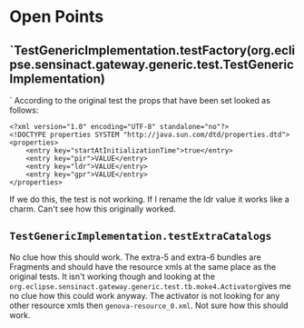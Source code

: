 # Open Points

## `TestGenericImplementation.testFactory(org.eclipse.sensinact.gateway.generic.test.TestGenericImplementation)
`
According to the original test the props that have been set looked as follows:
```
<?xml version="1.0" encoding="UTF-8" standalone="no"?>
<!DOCTYPE properties SYSTEM "http://java.sun.com/dtd/properties.dtd">
<properties>
	<entry key="startAtInitializationTime">true</entry>
	<entry key="pir">VALUE</entry>
	<entry key="ldr">VALUE</entry>
	<entry key="gpr">VALUE</entry>
</properties>
```

If we do this, the test is not working. If I rename the ldr value it works like a charm. Can't see how this originally worked.

## `TestGenericImplementation.testExtraCatalogs`

No clue how this should work. The extra-5 and extra-6 bundles are Fragments and should have the resource xmls at the same place as the original tests. It isn't working though and looking at the `org.eclipse.sensinact.gateway.generic.test.tb.moke4.Activator`gives me no clue how this could work anyway. The activator is not looking for any other resource xmls then `genova-resource_0.xml`. Not sure how this should work.
